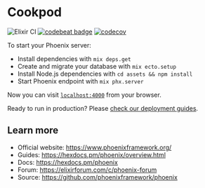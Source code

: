 # Cookpod

![Elixir CI](https://github.com/shilin/cookpod/workflows/Elixir%20CI/badge.svg?branch=ci)
[![codebeat badge](https://codebeat.co/badges/9054c910-1542-4af2-a6ab-511817e42a46)](https://codebeat.co/projects/github-com-shilin-cookpod-ci)
[![codecov](https://codecov.io/gh/shilin/cookpod/branch/ci/graph/badge.svg)](https://codecov.io/gh/shilin/cookpod)

To start your Phoenix server:

  * Install dependencies with `mix deps.get`
  * Create and migrate your database with `mix ecto.setup`
  * Install Node.js dependencies with `cd assets && npm install`
  * Start Phoenix endpoint with `mix phx.server`

Now you can visit [`localhost:4000`](http://localhost:4000) from your browser.

Ready to run in production? Please [check our deployment guides](https://hexdocs.pm/phoenix/deployment.html).

## Learn more

  * Official website: https://www.phoenixframework.org/
  * Guides: https://hexdocs.pm/phoenix/overview.html
  * Docs: https://hexdocs.pm/phoenix
  * Forum: https://elixirforum.com/c/phoenix-forum
  * Source: https://github.com/phoenixframework/phoenix
